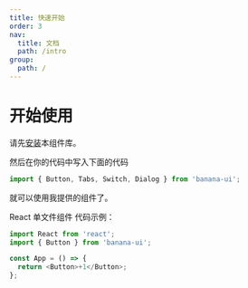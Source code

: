 ```yaml
---
title: 快速开始
order: 3
nav:
  title: 文档
  path: /intro
group:
  path: /
---
```


# 开始使用

请先[安装](install)本组件库。

然后在你的代码中写入下面的代码

```js
import { Button, Tabs, Switch, Dialog } from 'banana-ui';
```

就可以使用我提供的组件了。

React 单文件组件
代码示例：

```js
import React from 'react';
import { Button } from 'banana-ui';

const App = () => {
  return <Button>+1</Button>;
};
```
